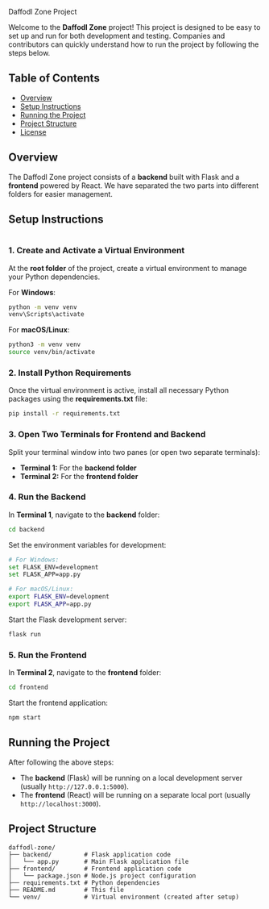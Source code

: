 Daffodl Zone Project

Welcome to the **Daffodl Zone** project! This project is designed to be easy to set up and run for both development and testing. Companies and contributors can quickly understand how to run the project by following the steps below.

## Table of Contents
- [Overview](#overview)
- [Setup Instructions](#setup-instructions)
- [Running the Project](#running-the-project)
- [Project Structure](#project-structure)
- [License](#license)

## Overview
The Daffodl Zone project consists of a **backend** built with Flask and a **frontend** powered by React. We have separated the two parts into different folders for easier management.

## Setup Instructions
# 

### 1. Create and Activate a Virtual Environment
At the **root folder** of the project, create a virtual environment to manage your Python dependencies.

For **Windows**:
```bash
python -m venv venv
venv\Scripts\activate
```

For **macOS/Linux**:
```bash
python3 -m venv venv
source venv/bin/activate
```

### 2. Install Python Requirements
Once the virtual environment is active, install all necessary Python packages using the **requirements.txt** file:
```bash
pip install -r requirements.txt
```

### 3. Open Two Terminals for Frontend and Backend
Split your terminal window into two panes (or open two separate terminals):

- **Terminal 1:** For the **backend folder**  
- **Terminal 2:** For the **frontend folder**

### 4. Run the Backend
In **Terminal 1**, navigate to the **backend** folder:
```bash
cd backend
```

Set the environment variables for development:
```bash
# For Windows:
set FLASK_ENV=development
set FLASK_APP=app.py

# For macOS/Linux:
export FLASK_ENV=development
export FLASK_APP=app.py
```

Start the Flask development server:
```bash
flask run
```

### 5. Run the Frontend
In **Terminal 2**, navigate to the **frontend** folder:
```bash
cd frontend
```

Start the frontend application:
```bash
npm start
```

## Running the Project
After following the above steps:
- The **backend** (Flask) will be running on a local development server (usually `http://127.0.0.1:5000`).
- The **frontend** (React) will be running on a separate local port (usually `http://localhost:3000`).

## Project Structure
```
daffodl-zone/
├── backend/         # Flask application code
│   └── app.py       # Main Flask application file
├── frontend/        # Frontend application code
│   └── package.json # Node.js project configuration
├── requirements.txt # Python dependencies
├── README.md        # This file
└── venv/            # Virtual environment (created after setup)

```
